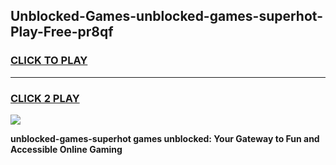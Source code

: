 
## Unblocked-Games-unblocked-games-superhot-Play-Free-pr8qf
<h3>
<a href="https://premium76.site?title=unblocked-games-superhot&ref=15A">CLICK TO PLAY</a></h3>
<hr>

<h3>
<a href="https://premium76.site?title=unblocked-games-superhot&ref=15A">CLICK 2 PLAY</a>
  
</h3>

<a href="https://premium76.site?title=unblocked-games-superhot&ref=15A"><img src="https://clearcache.store/games.png"></a>


**unblocked-games-superhot games unblocked: Your Gateway to Fun and Accessible Online Gaming**
